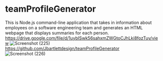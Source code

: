 # teamProfileGenerator
This is Node.js command-line application that takes in information about employees on a software engineering team and generates an HTML webpage that displays summaries for each person.
https://drive.google.com/file/d/1uybISwk56sahxmZWGtoCJhLki8fozTuy/view
![Screenshot (225)](https://user-images.githubusercontent.com/78454014/118349744-305a5100-b518-11eb-8666-1f7865ac9f23.png)
https://github.com/Jbartlettdesign/teamProfileGenerator
![Screenshot (226)](https://user-images.githubusercontent.com/78454014/118349828-bd9da580-b518-11eb-8687-408a77e05c02.png)

